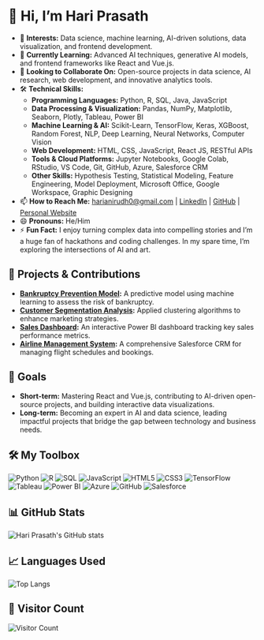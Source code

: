 # 👋 Hi, I’m Hari Prasath

- 👀 **Interests:** Data science, machine learning, AI-driven solutions, data visualization, and frontend development.
- 🌱 **Currently Learning:** Advanced AI techniques, generative AI models, and frontend frameworks like React and Vue.js.
- 💞️ **Looking to Collaborate On:** Open-source projects in data science, AI research, web development, and innovative analytics tools.
- 🛠 **Technical Skills:**
  - **Programming Languages:** Python, R, SQL, Java, JavaScript
  - **Data Processing & Visualization:** Pandas, NumPy, Matplotlib, Seaborn, Plotly, Tableau, Power BI
  - **Machine Learning & AI:** Scikit-Learn, TensorFlow, Keras, XGBoost, Random Forest, NLP, Deep Learning, Neural Networks, Computer Vision
  - **Web Development:** HTML, CSS, JavaScript, React JS, RESTful APIs
  - **Tools & Cloud Platforms:** Jupyter Notebooks, Google Colab, RStudio, VS Code, Git, GitHub, Azure, Salesforce CRM
  - **Other Skills:** Hypothesis Testing, Statistical Modeling, Feature Engineering, Model Deployment, Microsoft Office, Google Workspace, Graphic Designing
- 📫 **How to Reach Me:** [harianirudh0@gmail.com](mailto:harianirudh0@gmail.com) | [LinkedIn](https://www.linkedin.com/in/hari-prasath-9bab91299/) | [GitHub](https://github.com/hari7702/) | [Personal Website](https://harisite.netlify.app/)
- 😄 **Pronouns:** He/Him
- ⚡ **Fun Fact:** I enjoy turning complex data into compelling stories and I’m a huge fan of hackathons and coding challenges. In my spare time, I’m exploring the intersections of AI and art.

## 🔧 Projects & Contributions
- **[Bankruptcy Prevention Model](https://github.com/hari7702/Bankruptcy-Prevention):** A predictive model using machine learning to assess the risk of bankruptcy.
- **[Customer Segmentation Analysis](https://github.com/hari7702/Customer-Segmentation-Analysis):** Applied clustering algorithms to enhance marketing strategies.
- **[Sales Dashboard](https://github.com/hari7702/Power-BI-Projects):** An interactive Power BI dashboard tracking key sales performance metrics.
- **[Airline Management System](https://github.com/hari7702/Airline-Management-System):** A comprehensive Salesforce CRM for managing flight schedules and bookings.

## 🎯 Goals
- **Short-term:** Mastering React and Vue.js, contributing to AI-driven open-source projects, and building interactive data visualizations.
- **Long-term:** Becoming an expert in AI and data science, leading impactful projects that bridge the gap between technology and business needs.

## 🛠 My Toolbox
![Python](https://img.shields.io/badge/Python-3776AB?style=for-the-badge&logo=python&logoColor=white)
![R](https://img.shields.io/badge/R-276DC3?style=for-the-badge&logo=r&logoColor=white)
![SQL](https://img.shields.io/badge/SQL-4479A1?style=for-the-badge&logo=postgresql&logoColor=white)
![JavaScript](https://img.shields.io/badge/JavaScript-F7DF1E?style=for-the-badge&logo=javascript&logoColor=black)
![HTML5](https://img.shields.io/badge/HTML5-E34F26?style=for-the-badge&logo=html5&logoColor=white)
![CSS3](https://img.shields.io/badge/CSS3-1572B6?style=for-the-badge&logo=css3&logoColor=white)
![TensorFlow](https://img.shields.io/badge/TensorFlow-FF6F00?style=for-the-badge&logo=tensorflow&logoColor=white)
![Tableau](https://img.shields.io/badge/Tableau-E97627?style=for-the-badge&logo=tableau&logoColor=white)
![Power BI](https://img.shields.io/badge/Power_BI-F2C811?style=for-the-badge&logo=powerbi&logoColor=black)
![Azure](https://img.shields.io/badge/Azure-0078D4?style=for-the-badge&logo=microsoft-azure&logoColor=white)
![GitHub](https://img.shields.io/badge/GitHub-181717?style=for-the-badge&logo=github&logoColor=white)
![Salesforce](https://img.shields.io/badge/Salesforce-00A1E0?style=for-the-badge&logo=salesforce&logoColor=white)

## 📊 GitHub Stats
![Hari Prasath's GitHub stats](https://github-readme-stats.vercel.app/api?username=hari7702&show_icons=true&theme=radical)

## 📈 Languages Used
![Top Langs](https://github-readme-stats.vercel.app/api/top-langs/?username=hari7702&layout=compact&theme=radical)

## 👀 Visitor Count
![Visitor Count](https://profile-counter.glitch.me/hari7702/count.svg)
